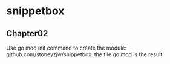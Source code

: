 # snippetbox

## Chapter02 

Use go mod init command to create the module: github.com/stoneyzjw/snippetbox. the file go.mod is the
result.
